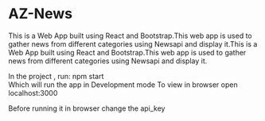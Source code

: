 # AZ-News
This is a Web App built using React and Bootstrap.This web app is used to gather news from different categories using Newsapi and display it.This is a Web App built using React and Bootstrap.This web app is used to gather news from different categories using Newsapi and display it.

In the project , run:
  npm start  
  Which will run the app in Development mode
  To view in browser open localhost:3000
  
Before running it in browser change the api_key 
